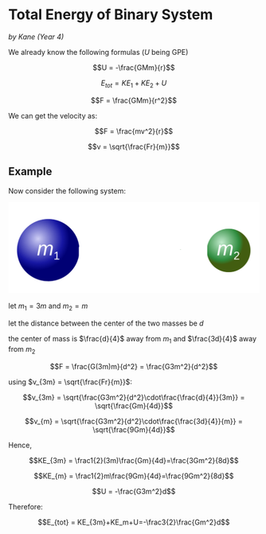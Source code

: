 # Total Energy of Binary System
*by Kane (Year 4)*

We already know the following formulas ($U$ being GPE)

$$U = -\frac{GMm}{r}$$

$$E_{tot} = KE_1+KE_2+U$$

$$F = \frac{GMm}{r^2}$$

We can get the velocity as:

$$F = \frac{mv^2}{r}$$

$$v = \sqrt{\frac{Fr}{m}}$$

## Example

Now consider the following system:

![](img/twomasses.png)

let $m_1 = 3m$ and $m_2 = m$

let the distance between the center of the two masses be $d$

the center of mass is $\frac{d}{4}$ away from $m_1$ and $\frac{3d}{4}$ away from $m_2$

$$F = \frac{G(3m)m}{d^2} = \frac{G3m^2}{d^2}$$

using $v_{3m} = \sqrt{\frac{Fr}{m}}$:

$$v_{3m} = \sqrt{\frac{G3m^2}{d^2}\cdot\frac{\frac{d}{4}}{3m}} = \sqrt{\frac{Gm}{4d}}$$

$$v_{m} = \sqrt{\frac{G3m^2}{d^2}\cdot\frac{\frac{3d}{4}}{m}} = \sqrt{\frac{9Gm}{4d}}$$

Hence,

$$KE_{3m} = \frac1{2}(3m)\frac{Gm}{4d}=\frac{3Gm^2}{8d}$$

$$KE_{m} = \frac1{2}m\frac{9Gm}{4d}=\frac{9Gm^2}{8d}$$

$$U = -\frac{G3m^2}d$$

Therefore:

$$E_{tot} = KE_{3m}+KE_m+U=-\frac3{2}\frac{Gm^2}d$$
